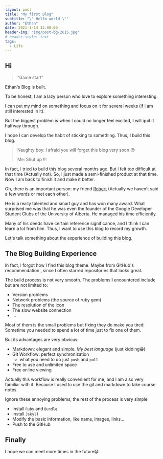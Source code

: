 ```yaml
---
layout: post
title: "My first Blog"
subtitle: "\" Hello world \""
author: "Ethan"
date: 2021-1-14 12:00:00
header-img: "img/post-bg-2015.jpg"
# header-style: text
tags:
  - Life
---
```

## Hi

> “Game start”

Ethan's Blog is built.

To be honest, I am a lazy person who love to explore something interesting.

I can put my mind on something and focus on it for several weeks (if I am still interested in it).

But the biggest problem is when I could no longer feel excited, I will quit it halfway through.

I hope I can develop the habit of sticking to something. Thus, I build this blog.

> Naughty boy: I afraid you will forget this blog very soon 😒
> 
> Me: Shut up !!!

In fact, I tried to build this blog several months age. But I felt too difficult at that time (Actually not). So, I just made a semi-finished product at that time. Now I am back to finish it and make it better.

Oh, there is an important person: my friend [Robert](https://www.robertj1.com/) (Actually we haven’t said a few words or met each other).

He is a really talented and smart guy and has won many award. What surprised me was that he was even the founder of the Google Developer Student Clubs of the University of Alberta. He managed his time efficiently.

Many of his deeds have certain reference significance, and I think I can learn a lot from him. Thus, I want to use this blog to record my growth.

Let's talk something about the experience of building this blog.

## The Blog Building Experience

In fact, I forgot how I find this blog theme. Maybe from GitHub's recommendation , since I often starred repositories that looks great.

The build process is not very smooth. The problems I encountered include but are not limited to:

* Version problems
* Network problems (the source of ruby gem)
* The resolution of the icon
* The slow website connection
* ...

Most of them is the small problems but fixing they do make you tired. Sometime you needed to spend a lot of time just to fix one of them.

But its advantages are very obvious:

* Markdown: elegant and simple. *My best language* (just kidding😁)
* Git Workflow: perfect synchronization
  * what you need to do just `push` and `pull`
* Free to use and unlimited space
* Free online viewing

Actually this workflow is really convenient for me, and I am also very familiar with it.
Because I used to use the git and markdown to take course notes.

Ignore these annoying problems, the rest of the process is very simple

* Install `Ruby` and `Bundle`
* Install `Jekyll`
* Modify the basic information, like name, images, links...
* Push to the GitHub

## Finally

I hope we can meet more times in the future😁
